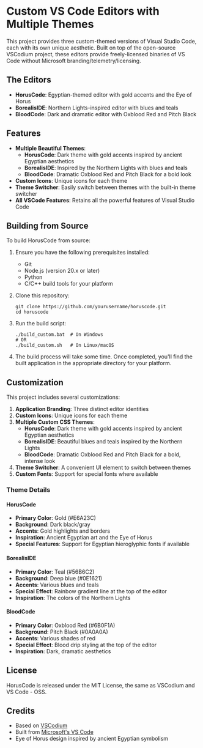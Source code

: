 # Custom VS Code Editors with Multiple Themes

This project provides three custom-themed versions of Visual Studio Code, each with its own unique aesthetic. Built on top of the open-source VSCodium project, these editors provide freely-licensed binaries of VS Code without Microsoft branding/telemetry/licensing.

## The Editors

- **HorusCode**: Egyptian-themed editor with gold accents and the Eye of Horus
- **BorealisIDE**: Northern Lights-inspired editor with blues and teals
- **BloodCode**: Dark and dramatic editor with Oxblood Red and Pitch Black

## Features

- **Multiple Beautiful Themes**:
  - **HorusCode**: Dark theme with gold accents inspired by ancient Egyptian aesthetics
  - **BorealisIDE**: Inspired by the Northern Lights with blues and teals
  - **BloodCode**: Dramatic Oxblood Red and Pitch Black for a bold look
- **Custom Icons**: Unique icons for each theme
- **Theme Switcher**: Easily switch between themes with the built-in theme switcher
- **All VSCode Features**: Retains all the powerful features of Visual Studio Code

## Building from Source

To build HorusCode from source:

1. Ensure you have the following prerequisites installed:
   - Git
   - Node.js (version 20.x or later)
   - Python
   - C/C++ build tools for your platform

2. Clone this repository:
   ```
   git clone https://github.com/yourusername/horuscode.git
   cd horuscode
   ```

3. Run the build script:
   ```
   ./build_custom.bat  # On Windows
   # OR
   ./build_custom.sh   # On Linux/macOS
   ```

4. The build process will take some time. Once completed, you'll find the built application in the appropriate directory for your platform.

## Customization

This project includes several customizations:

1. **Application Branding**: Three distinct editor identities
2. **Custom Icons**: Unique icons for each theme
3. **Multiple Custom CSS Themes**:
   - **HorusCode**: Dark theme with gold accents inspired by ancient Egyptian aesthetics
   - **BorealisIDE**: Beautiful blues and teals inspired by the Northern Lights
   - **BloodCode**: Dramatic Oxblood Red and Pitch Black for a bold, intense look
4. **Theme Switcher**: A convenient UI element to switch between themes
5. **Custom Fonts**: Support for special fonts where available

### Theme Details

#### HorusCode
- **Primary Color**: Gold (#E6A23C)
- **Background**: Dark black/gray
- **Accents**: Gold highlights and borders
- **Inspiration**: Ancient Egyptian art and the Eye of Horus
- **Special Features**: Support for Egyptian hieroglyphic fonts if available

#### BorealisIDE
- **Primary Color**: Teal (#56B6C2)
- **Background**: Deep blue (#0E1621)
- **Accents**: Various blues and teals
- **Special Effect**: Rainbow gradient line at the top of the editor
- **Inspiration**: The colors of the Northern Lights

#### BloodCode
- **Primary Color**: Oxblood Red (#6B0F1A)
- **Background**: Pitch Black (#0A0A0A)
- **Accents**: Various shades of red
- **Special Effect**: Blood drip styling at the top of the editor
- **Inspiration**: Dark, dramatic aesthetics

## License

HorusCode is released under the MIT License, the same as VSCodium and VS Code - OSS.

## Credits

- Based on [VSCodium](https://github.com/VSCodium/vscodium)
- Built from [Microsoft's VS Code](https://github.com/microsoft/vscode)
- Eye of Horus design inspired by ancient Egyptian symbolism
